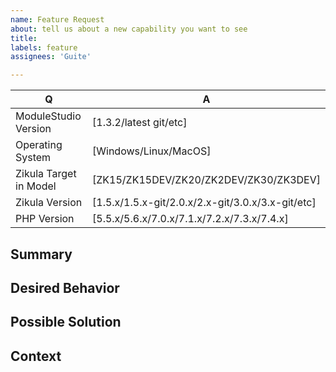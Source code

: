 ```yaml
---
name: Feature Request
about: tell us about a new capability you want to see
title: 
labels: feature
assignees: 'Guite'

---
```


[TIP]:  # ( Provide a general summary of the feature in the title above ^^ )

| Q                      | A
| --------------------   | ---
| ModuleStudio Version   | [1.3.2/latest git/etc]
| Operating System       | [Windows/Linux/MacOS]
| Zikula Target in Model | [ZK15/ZK15DEV/ZK20/ZK2DEV/ZK30/ZK3DEV]
| Zikula Version         | [1.5.x/1.5.x-git/2.0.x/2.x-git/3.0.x/3.x-git/etc]
| PHP Version            | [5.5.x/5.6.x/7.0.x/7.1.x/7.2.x/7.3.x/7.4.x]

## Summary

[NOTE]: # ( Provide a brief overview of what the new feature is all about )

## Desired Behavior

[NOTE]: # ( Tell us how the new feature should work, be specific )

## Possible Solution

[NOTE]: # ( Not required, but suggest ideas on how to implement the addition or change )

## Context

[NOTE]: # ( Why does this feature matter to you? What unique circumstances do you have? )
[TIP]: # ( If this involves a rather complex scenario maybe attach your `.mostapp` model file )
